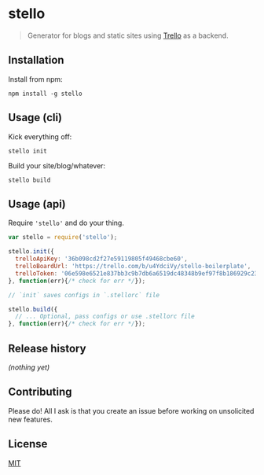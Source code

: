 # stello

> Generator for blogs and static sites using [Trello](https://trello.com/) as a
> backend.


## Installation

Install from npm:

```
npm install -g stello
```


## Usage (cli)

Kick everything off:

`stello init`

Build your site/blog/whatever:

`stello build`


## Usage (api)

Require `'stello'` and do your thing.

```javascript
var stello = require('stello');

stello.init({
  trelloApiKey: '36b098cd2f27e59119805f49468cbe60',
  trelloBoardUrl: 'https://trello.com/b/u4YdciVy/stello-boilerplate',
  trelloToken: '06e598e6521e837bb3c9b7db6a6519dc48348b9ef97f8b186929c239f2d531fe',
}, function(err){/* check for err */});

// `init` saves configs in `.stellorc` file

stello.build({
  // ... Optional, pass configs or use .stellorc file
}, function(err){/* check for err */});
```


## Release history

*(nothing yet)*


## Contributing

Please do! All I ask is that you create an issue before working on unsolicited
new features.


## License

[MIT](https://raw.github.com/jtrussell/stello/master/LICENSE-MIT)
